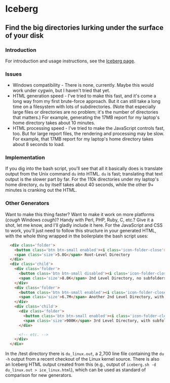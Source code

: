 # Iceberg
## Find the big directories lurking under the surface of your disk

### Introduction

For introduction and usage instructions, see the [Iceberg page](http://cgrayson.github.com/iceberg/).

### Issues

* Windows compatibility - There is none, currently. Maybe this would work under cygwin, but I
haven't tried that yet.
* HTML generation speed - I've tried to make this fast, and it's come a long way from my first
brute-force approach. But it can still take a long time on a filesystem with lots of subdirectories.
(Note that especially large files or directories are no problem; it's the number of directories
that matters.) For example, generating the 17MB report for my laptop's home directory takes
about 10 minutes.
* HTML processing speed - I've tried to make the JavaScript controls fast, too. But for large
report files, the rendering and processing may be slow. For example, that 17MB report for my
laptop's home directory takes about 8 seconds to load.

### Implementation

If you dig into the bash script, you'll see that all it basically does is translate output from the
Unix command `du` into HTML. `du` is fast; translating that text output is the slower part by far.
For the 110k directories under my laptop's home directory, `du` by itself takes about 40 seconds, while
the other 9+ minutes is cranking out the HTML.

### Other Generators

Want to make this thing faster? Want to make it work on more platforms (*cough* Windows *cough*)?
Handy with Perl, PHP, Ruby, C, etc.? Give it a shot, let me know, and I'll gladly include it here. For
the JavaScript and CSS to work, you'll just need to follow this structure in your generated HTML, with
the whole thing wrapped in the boilerplate the bash script uses:

```html
  <div class='folder'>
    <button class='btn btn-small enabled'><i class='icon-folder-close'></i></button>
    <span class='size'>5.0G</span> Root-Level Directory
  </div>
  <div class='child'>
    <div class='folder'>
      <button class='btn btn-small disabled'><i class='icon-folder-close'></i></button>
      <span class='size'>8.0K</span> 2nd Level Directory, no subfolders
    </div>
    <div class='folder'>
      <button class='btn btn-small enabled'><i class='icon-folder-close'></i></button>
      <span class='size'>6.7M</span> Another 2nd Level Directory, with subfolders
    </div>
    <div class='child'>
      <div class='folder'>
        <button class='btn btn-small enabled'><i class='icon-folder-close'></i></button>
        <span class='size'>900K</span> 3rd Level Directory, with subfolders
      </div>

      <!-- etc. -->
    </div>
  </div>
```

In the /test directory there is `du_linux.out`, a 2,700 line file containing the `du -h`
output from a recent checkout of the Linux kernel source. There is also an Iceberg HTML
output created from this (e.g., output of `iceberg.sh -d du_linux.out > ice_linux.html`),
which can be used as standard of comparison for new generators.